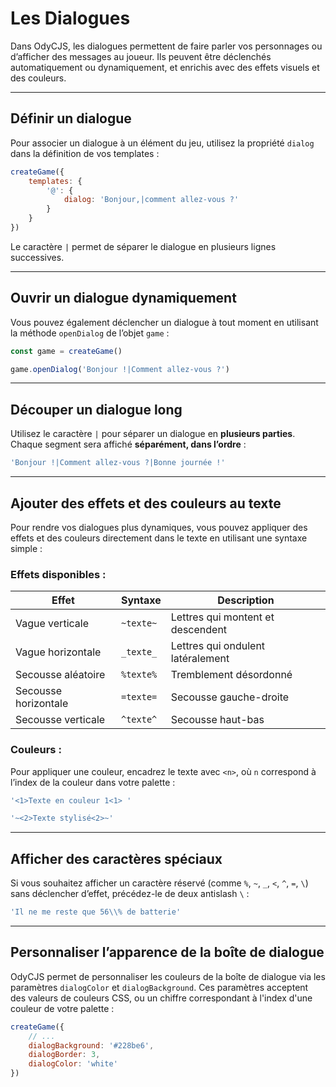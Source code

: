 <script>
import Aside from '../../../lib/ui/Doc/Aside.svelte'
</script>

# Les Dialogues

Dans OdyCJS, les dialogues permettent de faire parler vos personnages ou d’afficher des messages au joueur. Ils peuvent être déclenchés automatiquement ou dynamiquement, et enrichis avec des effets visuels et des couleurs.

---

## Définir un dialogue

Pour associer un dialogue à un élément du jeu, utilisez la propriété `dialog` dans la définition de vos templates :

```javascript
createGame({
	templates: {
		'@': {
			dialog: 'Bonjour,|comment allez-vous ?'
		}
	}
})
```

<Aside>
Le caractère <code>|</code> permet de séparer le dialogue en plusieurs lignes successives.
</Aside>

---

## Ouvrir un dialogue dynamiquement

Vous pouvez également déclencher un dialogue à tout moment en utilisant la méthode `openDialog` de l’objet `game` :

```javascript
const game = createGame()

game.openDialog('Bonjour !|Comment allez-vous ?')
```

---

## Découper un dialogue long

Utilisez le caractère `|` pour séparer un dialogue en **plusieurs parties**. Chaque segment sera affiché **séparément, dans l’ordre** :

```js
'Bonjour !|Comment allez-vous ?|Bonne journée !'
```

---

## Ajouter des effets et des couleurs au texte

Pour rendre vos dialogues plus dynamiques, vous pouvez appliquer des effets et des couleurs directement dans le texte en utilisant une syntaxe simple :

### Effets disponibles :

| Effet                | Syntaxe   | Description                       |
| -------------------- | --------- | --------------------------------- |
| Vague verticale      | `~texte~` | Lettres qui montent et descendent |
| Vague horizontale    | `_texte_` | Lettres qui ondulent latéralement |
| Secousse aléatoire   | `%texte%` | Tremblement désordonné            |
| Secousse horizontale | `=texte=` | Secousse gauche-droite            |
| Secousse verticale   | `^texte^` | Secousse haut-bas                 |

### Couleurs :

<!--
TODO Lien vers les couleurs
-->

Pour appliquer une couleur, encadrez le texte avec `<n>`, où `n` correspond à l’index de la couleur dans votre palette :

```js
'<1>Texte en couleur 1<1> '
```

```js
'~<2>Texte stylisé<2>~'
```

---

## Afficher des caractères spéciaux

Si vous souhaitez afficher un caractère réservé (comme `%`, `~`, `_`, `<`, `^`, `=`, `\`) sans déclencher d’effet, précédez-le de deux antislash `\` :

```js
'Il ne me reste que 56\\% de batterie'
```

---

## Personnaliser l’apparence de la boîte de dialogue

OdyCJS permet de personnaliser les couleurs de la boîte de dialogue via les paramètres `dialogColor` et `dialogBackground`. Ces paramètres acceptent des valeurs de couleurs CSS, ou un chiffre correspondant à l'index d'une couleur de votre palette :

```javascript
createGame({
	// ...
	dialogBackground: '#228be6',
	dialogBorder: 3,
	dialogColor: 'white'
})
```
